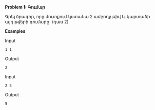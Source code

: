 **Problem 1: Գումար**

Գրել ծրագիր, որը մուտքում կստանա 2 ամբողջ թիվ և կարտածի այդ թվերի գումարը։ (դաս 2)

**Examples**

Input
```
1 1
```

Output
```
2
```

Input
```
2 3
```

Output
```
5
```
